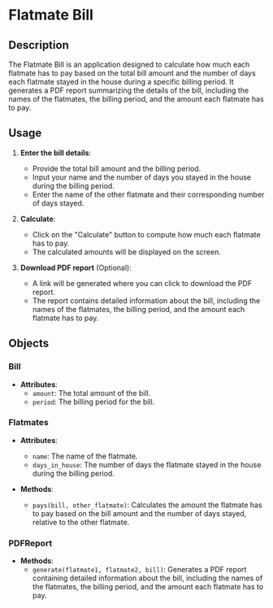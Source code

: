 # Flatmate Bill

## Description

The Flatmate Bill is an application designed to calculate how much each flatmate has to pay based on the total bill amount and the number of days each flatmate stayed in the house during a specific billing period. It generates a PDF report summarizing the details of the bill, including the names of the flatmates, the billing period, and the amount each flatmate has to pay.

## Usage

1. **Enter the bill details**:
   - Provide the total bill amount and the billing period.
   - Input your name and the number of days you stayed in the house during the billing period.
   - Enter the name of the other flatmate and their corresponding number of days stayed.

2. **Calculate**:
   - Click on the "Calculate" button to compute how much each flatmate has to pay.
   - The calculated amounts will be displayed on the screen.

3. **Download PDF report** (Optional):
   - A link will be generated where you can click to download the PDF report.
   - The report contains detailed information about the bill, including the names of the flatmates, the billing period, and the amount each flatmate has to pay.

## Objects

### Bill

- **Attributes**:
  - `amount`: The total amount of the bill.
  - `period`: The billing period for the bill.

### Flatmates

- **Attributes**:
  - `name`: The name of the flatmate.
  - `days_in_house`: The number of days the flatmate stayed in the house during the billing period.

- **Methods**:
  - `pays(bill, other_flatmate)`: Calculates the amount the flatmate has to pay based on the bill amount and the number of days stayed, relative to the other flatmate.

### PDFReport

- **Methods**:
  - `generate(flatmate1, flatmate2, bill)`: Generates a PDF report containing detailed information about the bill, including the names of the flatmates, the billing period, and the amount each flatmate has to pay.
